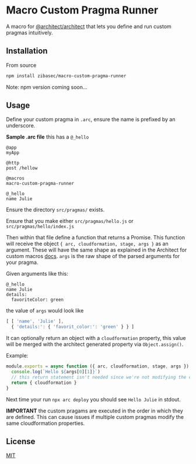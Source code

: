 # Macro Custom Pragma Runner

A macro for [@architect/architect](https://arc.codes/) that lets you define and run custom pragmas intuitively.

## Installation

From source

```bash
npm install zibasec/macro-custom-pragma-runner
```

Note: npm version coming soon...

## Usage

Define your custom pragma in `.arc`, ensure the name is prefixed by an underscore.

**Sample .arc file** this has a `@_hello`

```
@app
myApp

@http
post /hellow

@macros
macro-custom-pragma-runner

@_hello
name Julie
```

Ensure the directory `src/pragmas/` exists.

Ensure that you make either `src/pragmas/hello.js` or `src/pragmas/hello/index.js`

Then within that file define a function that returns a Promise. This function will receive the object `{ arc, cloudformation, stage, args }` as an argument. These will have the same shape as explained in the Architect for custom macros [docs](https://arc.codes/primitives/macros). `args` is the raw shape of the parsed arguments for your pragma.

Given arguments like this:

```
@_hello
name Julie
details:
  favoriteColor: green
```

the value of `args` would look like

```js
[ [ 'name', 'Julie' ],
  { 'details:': { 'favorit_color:': 'green' } } ]
```

It can optionally return an object with a `cloudformation` property, this value will be merged with the architect generated property via `Object.assign()`.

Example:

```js
module.exports = async function ({ arc, cloudformation, stage, args }) {
  console.log(`Hello ${args[0][1]}`)
  // this return statement isn't needed since we're not modifying the cft but it's here for demonstration
  return { cloudformation }
}
```

Next time your run `npx arc deploy` you should see `Hello Julie` in stdout.

**IMPORTANT** the custom pragams are executed in the order in which they are defined. This can cause issues if multiple custom pragmas modify the same cloudformation properties.

## License

[MIT](https://choosealicense.com/licenses/mit/)